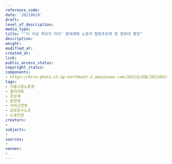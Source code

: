 ```yaml
---
reference_code: 
date: '20210619'
draft: 
level_of_description: 
media_type: 
title: "‘더 이상 죽이지 마라’ 중대재해 노동자 합동추모제 및 청와대 행진"
description: 
weight: 
modified_at: 
created_at: 
link: 
public_access_status: 
copyright_status: 
components:
- https://kctu-photo.s3.ap-northeast-2.amazonaws.com/2021년/6월/20210619-‘더+이상+죽이지+마라’+중대재해+노동자+합동추모제+및+청와대+행진_서울고용노동청_결의대회_추모제_총연맹_서비스연맹_공공운수노조_노동안전/_1D20457.jpg
tags:
- 서울고용노동청
- 결의대회
- 추모제
- 총연맹
- 서비스연맹
- 공공운수노조
- 노동안전
creators:
- 
subjects:
- 
sources:
- 
venues:
- 
---
```

